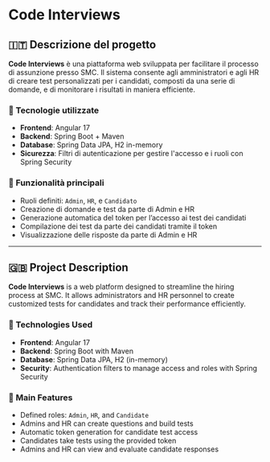 # Code Interviews

## 🇮🇹 Descrizione del progetto

**Code Interviews** è una piattaforma web sviluppata per facilitare il processo di assunzione presso SMC. Il sistema consente agli amministratori e agli HR di creare test personalizzati per i candidati, composti da una serie di domande, e di monitorare i risultati in maniera efficiente.

### 🔧 Tecnologie utilizzate

- **Frontend**: Angular 17
- **Backend**: Spring Boot + Maven
- **Database**: Spring Data JPA, H2 in-memory
- **Sicurezza**: Filtri di autenticazione per gestire l'accesso e i ruoli con Spring Security

### 🧩 Funzionalità principali

- Ruoli definiti: `Admin`, `HR`, e `Candidato`
- Creazione di domande e test da parte di Admin e HR
- Generazione automatica del token per l’accesso ai test dei candidati
- Compilazione dei test da parte dei candidati tramite il token
- Visualizzazione delle risposte da parte di Admin e HR

---

## 🇬🇧 Project Description

**Code Interviews** is a web platform designed to streamline the hiring process at SMC. It allows administrators and HR personnel to create customized tests for candidates and track their performance efficiently.

### 🔧 Technologies Used

- **Frontend**: Angular 17
- **Backend**: Spring Boot with Maven
- **Database**: Spring Data JPA, H2 (in-memory)
- **Security**: Authentication filters to manage access and roles with Spring Security

### 🧩 Main Features

- Defined roles: `Admin`, `HR`, and `Candidate`
- Admins and HR can create questions and build tests
- Automatic token generation for candidate test access
- Candidates take tests using the provided token
- Admins and HR can view and evaluate candidate responses

